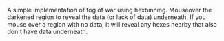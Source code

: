 A simple implementation of fog of war using hexbinning. Mouseover the darkened region to reveal the data (or lack of data) underneath. If you mouse over a region with no data, it will reveal any hexes nearby that also don't have data underneath.
